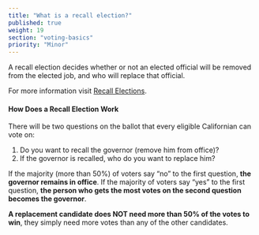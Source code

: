 ```yaml
---
title: "What is a recall election?"
published: true
weight: 19
section: "voting-basics"
priority: "Minor"
---
```

A recall election decides whether or not an elected official will be removed from the elected job, and who will replace that official.   

For more information visit [Recall Elections](https://www.sos.ca.gov/elections/recalls/current-recall-efforts/newsom-recall-faqs). 

#### How Does a Recall Election Work  

There will be two questions on the ballot that every eligible Californian can vote on: 
1. Do you want to recall the governor (remove him from office)?
2. If the governor is recalled, who do you want to replace him?

If the majority (more than 50%) of voters say “no” to the first question, **the governor remains in office**. If the majority of voters say “yes” to the first question, **the person who gets the most votes on the second question becomes the governor**.

**A replacement candidate does NOT need more than 50% of the votes to win**, they simply need more votes than any of the other candidates.

